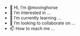- 👋 Hi, I’m @movinghorse
- 👀 I’m interested in ...
- 🌱 I’m currently learning ...
- 💞️ I’m looking to collaborate on ...
- 📫 How to reach me ...

<!---
movinghorse/movinghorse is a ✨ special ✨ repository because its `README.md` (this file) appears on your GitHub profile.
You can click the Preview link to take a look at your changes.
--->
